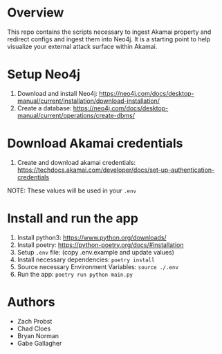 # Overview
This repo contains the scripts necessary to ingest Akamai property and redirect configs
and ingest them into Neo4j.  It is a starting point to help visualize your external attack surface
within Akamai.

# Setup Neo4j
1. Download and install Neo4j: https://neo4j.com/docs/desktop-manual/current/installation/download-installation/
1. Create a database: https://neo4j.com/docs/desktop-manual/current/operations/create-dbms/

# Download Akamai credentials
1. Create and download akamai credentials: https://techdocs.akamai.com/developer/docs/set-up-authentication-credentials

NOTE: These values will be used in your `.env` 

# Install and run the app
1. Install python3: https://www.python.org/downloads/ 
1. Install poetry: https://python-poetry.org/docs/#installation 
1. Setup `.env` file: (copy .env.example and update values)
1. Install necessary dependencies: `poetry install`
1. Source necessary Environment Variables: `source ./.env`
1. Run the app: `poetry run python main.py`

# Authors
* Zach Probst
* Chad Cloes
* Bryan Norman
* Gabe Gallagher
